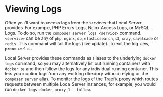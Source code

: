 # Viewing Logs

Often you'll want to access logs from the services that Local Server provides. For example, PHP Errors Logs, Nginx Access Logs, or MySQL Logs. To do so, run the `composer server logs <service>` command. `<service>` can be any of `php`, `nginx`, `db`, `elasticsearch`, `s3`, `xray`, `cavalcade` or `redis`. This command will tail the logs (live update). To exit the log view, press `Ctrl+C`.

Local Server provides these commands as aliases to the underlying `docker logs` command, so you may alternatively list out running containers with `docker ps` and then follow the logs for any individual running container. This lets you monitor logs from any working directory without relying on the `composer server` alias. To monitor the logs of the Traefik proxy which routes requests between multiple Local Server instances, for example, you would run `docker logs docker_proxy_1 --follow`.
